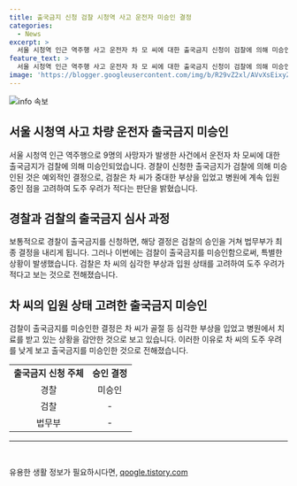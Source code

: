 ```yaml
---
title: 출국금지 신청 검찰 시청역 사고 운전자 미승인 결정
categories:
  - News
excerpt: >
  서울 시청역 인근 역주행 사고 운전자 차 모 씨에 대한 출국금지 신청이 검찰에 의해 미승인되었습니다. 경찰이 신청한 출국금지는 법무부의 최종 결정을 거쳐 결정되는데, 검찰은 차 씨가 병원에 입원 중이어서 도주 우려가 없다고 판단했습니다. 이로 인해 이번 사건은 더욱 관심을 끌게 되었습니다.
feature_text: >
  서울 시청역 인근 역주행 사고 운전자 차 모 씨에 대한 출국금지 신청이 검찰에 의해 미승인되었습니다. 경찰이 신청한 출국금지는 법무부의 최종 결정을 거쳐 결정되는데, 검찰은 차 씨가 병원에 입원 중이어서 도주 우려가 없다고 판단했습니다. 이로 인해 이번 사건은 더욱 관심을 끌게 되었습니다.
image: 'https://blogger.googleusercontent.com/img/b/R29vZ2xl/AVvXsEixyZcFfHzMRdzZMjFBmAUKJYCLCGyLL1o632UiGVXcaFdKo_bkvkuCioo0uUKlGfBVcT3P84aROyZIXSBEx3Aw5nCQ3pTgDom1WDC4m8eifvWiAmWEEVb4x6G_l8C0QH225ldMjyaFvpxGEBGNO37VmDTDMHGhJPq73UglMfDca1-0aw/s1600/blogspot.png'
---
```


<p><img src="https://blogger.googleusercontent.com/img/b/R29vZ2xl/AVvXsEixyZcFfHzMRdzZMjFBmAUKJYCLCGyLL1o632UiGVXcaFdKo_bkvkuCioo0uUKlGfBVcT3P84aROyZIXSBEx3Aw5nCQ3pTgDom1WDC4m8eifvWiAmWEEVb4x6G_l8C0QH225ldMjyaFvpxGEBGNO37VmDTDMHGhJPq73UglMfDca1-0aw/s1600/blogspot.png" alt="info 속보" /></p>

<h2 data-ke-size="size26">서울 시청역 사고 차량 운전자 출국금지 미승인</h2>

<p data-ke-size="size16">서울 시청역 인근 역주행으로 9명의 사망자가 발생한 사건에서 운전자 차 모씨에 대한 출국금지가 검찰에 의해 미승인되었습니다. 경찰이 신청한 출국금지가 검찰에 의해 미승인된 것은 예외적인 결정으로, 검찰은 차 씨가 중대한 부상을 입었고 병원에 계속 입원 중인 점을 고려하여 도주 우려가 적다는 판단을 밝혔습니다.</p>

<h2 data-ke-size="size26">경찰과 검찰의 출국금지 심사 과정</h2>

<p data-ke-size="size16">보통적으로 경찰이 출국금지를 신청하면, 해당 결정은 검찰의 승인을 거쳐 법무부가 최종 결정을 내리게 됩니다. 그러나 이번에는 검찰이 출국금지를 미승인함으로써, 특별한 상황이 발생했습니다. 검찰은 차 씨의 심각한 부상과 입원 상태를 고려하여 도주 우려가 적다고 보는 것으로 전해졌습니다.</p>

<h2 data-ke-size="size26">차 씨의 입원 상태 고려한 출국금지 미승인</h2>

<p data-ke-size="size16">검찰이 출국금지를 미승인한 결정은 차 씨가 골절 등 심각한 부상을 입었고 병원에서 치료를 받고 있는 상황을 감안한 것으로 보고 있습니다. 이러한 이유로 차 씨의 도주 우려를 낮게 보고 출국금지를 미승인한 것으로 전해졌습니다.</p>

<table>
  <tr>
    <td style="text-align: center; height: 17px;"><b>출국금지 신청 주체</b></td>
    <td style="text-align: center; height: 17px;"><b>승인 결정</b></td>
  </tr>
  <tr>
    <td style="text-align: center; height: 17px;">경찰</td>
    <td style="text-align: center; height: 17px;">미승인</td>
  </tr>
  <tr>
    <td style="text-align: center; height: 17px;">검찰</td>
    <td style="text-align: center; height: 17px;">-</td>
  </tr>
  <tr>
    <td style="text-align: center; height: 17px;">법무부</td>
    <td style="text-align: center; height: 17px;">-</td>
  </tr>
</table>

<hr>

<p data-ke-size="size16">&nbsp;</p>
유용한 생활 정보가 필요하시다면, <a href="https://qoogle.tistory.com" rel="dofollow">qoogle.tistory.com</a>


